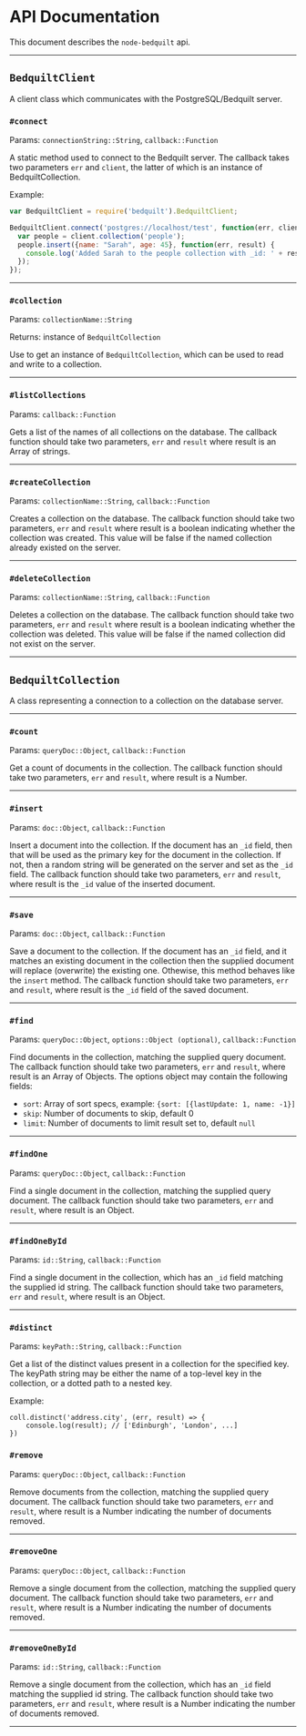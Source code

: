 # API Documentation

This document describes the `node-bedquilt` api.

----

## `BedquiltClient`

A client class which communicates with the PostgreSQL/Bedquilt server.

### `#connect`

Params: `connectionString::String`, `callback::Function`

A static method used to connect to the Bedquilt server.
The callback takes two parameters `err` and `client`, the latter of which
is an instance of BedquiltCollection.

Example:
```javascript
var BedquiltClient = require('bedquilt').BedquiltClient;

BedquiltClient.connect('postgres://localhost/test', function(err, client) {
  var people = client.collection('people');
  people.insert({name: "Sarah", age: 45}, function(err, result) {
    console.log('Added Sarah to the people collection with _id: ' + result);
  });
});
```

----

### `#collection`

Params: `collectionName::String`

Returns: instance of `BedquiltCollection`

Use to get an instance of `BedquiltCollection`, which can be used to read and write to a collection.

----


### `#listCollections`

Params: `callback::Function`

Gets a list of the names of all collections on the database. The callback function should take two parameters,
`err` and `result` where result is an Array of strings.

---


### `#createCollection`

Params: `collectionName::String`, `callback::Function`

Creates a collection on the database.
The callback function should take two parameters, `err` and `result` where result is a boolean indicating whether
the collection was created. This value will be false if the named collection already existed on the server.

----


### `#deleteCollection`

Params: `collectionName::String`, `callback::Function`

Deletes a collection on the database.
The callback function should take two parameters, `err` and `result` where result is a boolean indicating whether
the collection was deleted. This value will be false if the named collection did not exist on the server.

----


## `BedquiltCollection`

A class representing a connection to a collection on the database server.

----


### `#count`

Params: `queryDoc::Object`, `callback::Function`

Get a count of documents in the collection.
The callback function should take two parameters, `err` and `result`, where result is a Number.

----


### `#insert`

Params: `doc::Object`, `callback::Function`

Insert a document into the collection. If the document has an `_id` field, then that will be used as the primary key for the document in the collection. If not, then a random string will be generated on the server and set as the `_id` field. The callback function should take two parameters, `err` and `result`, where result is the `_id` value of the inserted document.

----


### `#save`

Params: `doc::Object`, `callback::Function`

Save a document to the collection. If the document has an `_id` field, and it matches an existing document
in the collection then the supplied document will replace (overwrite) the existing one.
Othewise, this method behaves like the `insert` method.
The callback function should take two parameters, `err` and `result`, where result is the `_id` field of the saved document.

----


### `#find`

Params: `queryDoc::Object`, `options::Object (optional)`, `callback::Function`

Find documents in the collection, matching the supplied query document.
The callback function should take two parameters, `err` and `result`, where result is an Array of Objects.
The options object may contain the following fields:

- `sort`: Array of sort specs, example: `{sort: [{lastUpdate: 1, name: -1}]`
- `skip`: Number of documents to skip, default 0
- `limit`: Number of documents to limit result set to, default `null`

----


### `#findOne`

Params: `queryDoc::Object`, `callback::Function`

Find a single document in the collection, matching the supplied query document.
The callback function should take two parameters, `err` and `result`, where result is an Object.

----



### `#findOneById`

Params: `id::String`, `callback::Function`

Find a single document in the collection, which has an `_id` field matching the supplied id string.
The callback function should take two parameters, `err` and `result`, where result is an Object.

----

### `#distinct`

Params: `keyPath::String`, `callback::Function`

Get a list of the distinct values present in a collection for the specified key.
The keyPath string may be either the name of a top-level key in the collection,
or a dotted path to a nested key.

Example:
```
coll.distinct('address.city', (err, result) => {
    console.log(result); // ['Edinburgh', 'London', ...]
})
```



### `#remove`

Params: `queryDoc::Object`, `callback::Function`

Remove documents from the collection, matching the supplied query document.
The callback function should take two parameters, `err` and `result`, where result is a Number indicating
the number of documents removed.

----


### `#removeOne`

Params: `queryDoc::Object`, `callback::Function`

Remove a single document from the collection, matching the supplied query document.
The callback function should take two parameters, `err` and `result`, where result is a Number indicating
the number of documents removed.

----


### `#removeOneById`

Params: `id::String`, `callback::Function`

Remove a single document from the collection, which has an `_id` field matching the supplied id string.
The callback function should take two parameters, `err` and `result`, where result is a Number indicating
the number of documents removed.

----
